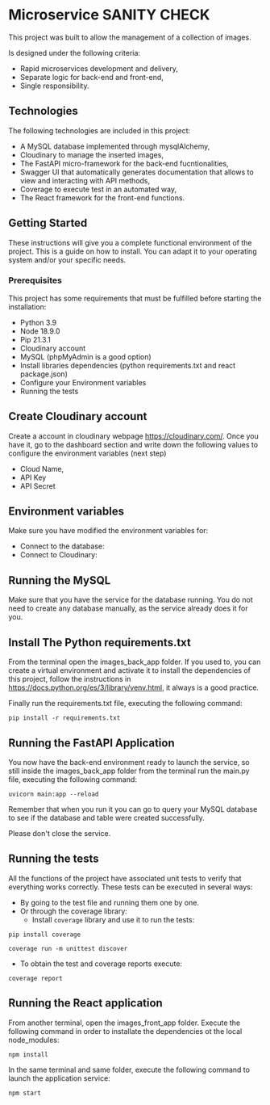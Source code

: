 # Microservice SANITY CHECK
This project was built to allow the management of a collection of images. 

Is designed under the following criteria:
- Rapid microservices development and delivery,
- Separate logic for back-end and front-end,
- Single responsibility.

## Technologies
The following technologies are included in this project:
- A MySQL database implemented through mysqlAlchemy,
- Cloudinary to manage the inserted images, 
- The FastAPI micro-framework for the back-end fucntionalities,
- Swagger UI that automatically generates documentation that allows to view and interacting with API methods,
- Coverage to execute test in an automated way,
- The React framework for the front-end functions.

## Getting Started
These instructions will give you a complete functional environment of the project. 
This is a guide on how to install. You can adapt it to your operating system and/or your specific needs.

### Prerequisites
This project has some requirements that must be fulfilled before starting the installation:
- Python 3.9
- Node 18.9.0
- Pip 21.3.1
- Cloudinary account
- MySQL (phpMyAdmin is a good option)
- Install libraries dependencies (python requirements.txt and react package.json)
- Configure your Environment variables
- Running the tests

## Create Cloudinary account
Create a account in cloudinary webpage https://cloudinary.com/. 
Once you have it, go to the dashboard section and write down the following values to configure the environment variables (next step)
- Cloud Name,
- API Key
- API Secret

## Environment variables
Make sure you have modified the environment variables for: 
- Connect to the database: 
- Connect to Cloudinary: 

## Running the MySQL
Make sure that you have the service for the database running.
You do not need to create any database manually, as the service already does it for you.

## Install The Python requirements.txt
From the terminal open the images_back_app folder. 
If you used to, you can create a virtual environment and activate it to install the dependencies of this project, follow the instructions in https://docs.python.org/es/3/library/venv.html, it always is a good practice.

Finally run the requirements.txt file, executing the following command:
```shell
pip install -r requirements.txt
```

## Running the FastAPI Application
You now have the back-end environment ready to launch the service, so still inside the images_back_app folder
from the terminal run the main.py file, executing the following command:
```shell
uvicorn main:app --reload 
```
Remember that when you run it you can go to query your MySQL database to see if the database and table were created successfully.

Please don't close the service.

## Running the tests
All the functions of the project have associated unit tests to verify that everything works correctly. These tests can be executed in several ways:
- By going to the test file and running them one by one.
- Or through the coverage library:
  - Install `coverage` library and use it to run the tests:
```shell
pip install coverage
```
```shell
coverage run -m unittest discover
```
  - To obtain the test and coverage reports execute:
```shell
coverage report
```

## Running the React application
From another terminal, open the images_front_app folder. 
Execute the following command in order to installate the dependencies ot the local node_modules:
```shell
npm install
```
In the same terminal and same folder, execute the following command to launch the application service:
```shell
npm start
```

